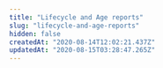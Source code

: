 ```yaml
---
title: "Lifecycle and Age reports"
slug: "lifecycle-and-age-reports"
hidden: false
createdAt: "2020-08-14T12:02:21.437Z"
updatedAt: "2020-08-15T03:28:47.265Z"
---
```

